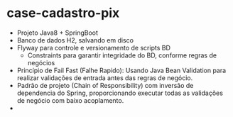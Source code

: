 # case-cadastro-pix

- Projeto Java8 + SpringBoot
- Banco de dados H2, salvando em disco
- Flyway para controle e versionamento de scripts BD
  - Constraints para garantir integridade do BD, conforme regras de negócios
- Princípio  de Fail Fast (Falhe Rapido): Usando Java Bean Validation para realizar validações de entrada antes das regras de negócio.
- Padrão de projeto (Chain of Responsibility) com inversão de dependencia do Spring, proporcionando executar todas as validações de negócio com baixo acoplamento.
-